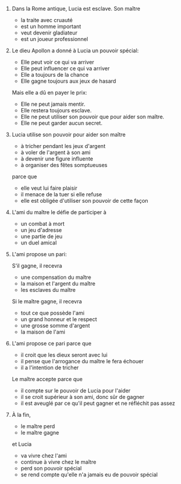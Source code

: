---
---

1. Dans la Rome antique, Lucia est esclave. Son maître

   * la traite avec cruauté
   * est un homme important
   * veut devenir gladiateur
   * est un joueur professionnel

2. Le dieu Apollon a donné à Lucia un pouvoir spécial:

   * Elle peut voir ce qui va arriver
   * Elle peut influencer ce qui va arriver
   * Elle a toujours de la chance
   * Elle gagne toujours aux jeux de hasard

   Mais elle a dû en payer le prix:

   * Elle ne peut jamais mentir.
   * Elle restera toujours esclave.
   * Elle ne peut utiliser son pouvoir que pour aider son maître.
   * Elle ne peut garder aucun secret.

3. Lucia utilise son pouvoir pour aider son maître

   * à tricher pendant les jeux d'argent
   * à voler de l'argent à son ami
   * à devenir une figure influente
   * à organiser des fêtes somptueuses

   parce que

   * elle veut lui faire plaisir
   * il menace de la tuer si elle refuse
   * elle est obligée d'utiliser son pouvoir de cette façon

4. L'ami du maître le défie de participer à

   * un combat à mort
   * un jeu d'adresse
   * une partie de jeu
   * un duel amical

5. L'ami propose un pari:

   S'il gagne, il recevra

   * une compensation du maître
   * la maison et l'argent du maître
   * les esclaves du maître

   Si le maître gagne, il recevra

   * tout ce que possède l'ami
   * un grand honneur et le respect
   * une grosse somme d'argent
   * la maison de l'ami

6. L'ami propose ce pari parce que

   * il croit que les dieux seront avec lui
   * il pense que l'arrogance du maître le fera échouer
   * il a l'intention de tricher

   Le maître accepte parce que

   * il compte sur le pouvoir de Lucia pour l'aider
   * il se croit supérieur à son ami, donc sûr de gagner
   * il est aveuglé par ce qu'il peut gagner et ne réfléchit pas assez

7. À la fin,

   * le maître perd
   * le maître gagne

   et Lucia

   * va vivre chez l'ami
   * continue à vivre chez le maître
   * perd son pouvoir spécial
   * se rend compte qu'elle n'a jamais eu de pouvoir spécial